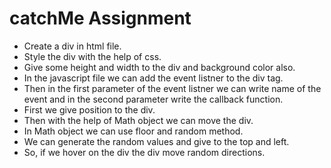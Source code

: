 # catchMe Assignment
- Create a div in html file.
- Style the div with the help of css.
- Give some height and width to the div and background color also.
- In the javascript file we can add the event listner to the div tag.
- Then in the first parameter of the event listner we can write name of the event and in the second parameter write the callback function.
- First we give position to the div.
- Then with the help of Math object we can move the div.
- In Math object we can use floor and random method.
- We can generate the random values and give to the top and left.
- So, if we hover on the div the div move random directions.
